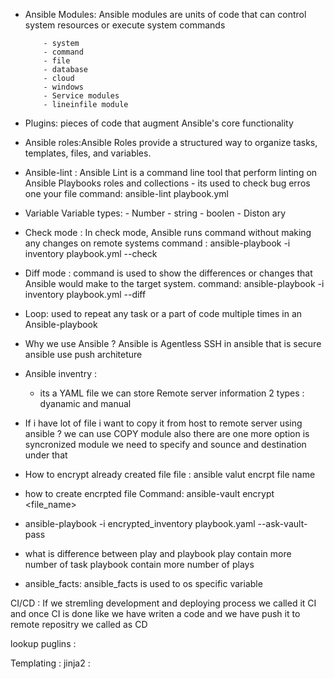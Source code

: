 - Ansible Modules: Ansible modules are units of code that can control system resources or execute system commands
         
          - system 
          - command
          - file
          - database 
          - cloud 
          - windows 
          - Service modules
          - lineinfile module 

- Plugins: pieces of code that augment Ansible's core functionality
- Ansible roles:Ansible Roles provide a structured way to organize tasks, templates, files, and variables.
- Ansible-lint : Ansible Lint is a command line tool that perform linting on Ansible Playbooks roles and collections 
              - its used to check bug erros one your file
  command: ansible-lint playbook.yml
- Variable 
      Variable types: 
             -  Number
             - string 
             - boolen
             - Diston ary 
              
- Check mode : In check mode, Ansible runs command  without making any changes on remote systems
           command : ansible-playbook -i inventory playbook.yml --check 
- Diff mode : command is used to show the differences or changes that Ansible would make to the target system.
         command: ansible-playbook -i inventory playbook.yml --diff 
- Loop:  used to repeat any task or a part of code multiple times in an Ansible-playbook


- Why we use Ansible ?
    Ansible is Agentless 
    SSH in ansible that is secure 
    ansible use push architeture

 
- Ansible inventry :
    - its a YAML file we can store Remote server information
      2 types :
        dyanamic and manual

- If i have lot of file i want to copy it from host to remote server using ansible ?
    we can use COPY module also there are one more option is syncronized module we need to specify and sounce and destination under that

- How to encrypt already created file  file :   ansible valut encrpt file name 

- how to create encrpted file Command: ansible-vault encrypt <file_name>

- ansible-playbook -i encrypted_inventory playbook.yaml --ask-vault-pass

- what is difference between play and playbook
   play contain more number of task 
   playbook contain more number of plays 
   
- ansible_facts: ansible_facts is used to os specific variable  

 CI/CD  : If we stremling development and deploying process we called it CI and once CI is done like we have writen a code and we have push it to remote repositry we called as CD 
 
 lookup puglins : 


Templating : 
jinja2 : 

